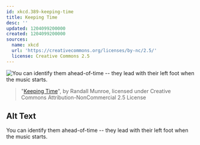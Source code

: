 ```yaml
---
id: xkcd.389-keeping-time
title: Keeping Time
desc: ''
updated: 1204099200000
created: 1204099200000
sources:
  name: xkcd
  url: 'https://creativecommons.org/licenses/by-nc/2.5/'
  license: Creative Commons 2.5
---
```

![You can identify them ahead-of-time -- they lead with their left foot when the music starts.](https://imgs.xkcd.com/comics/keeping_time.png)
> "[Keeping Time](https://xkcd.com/389/)", by Randall Munroe, licensed under Creative Commons Attribution-NonCommercial 2.5 License

## Alt Text
You can identify them ahead-of-time -- they lead with their left foot when the music starts.
